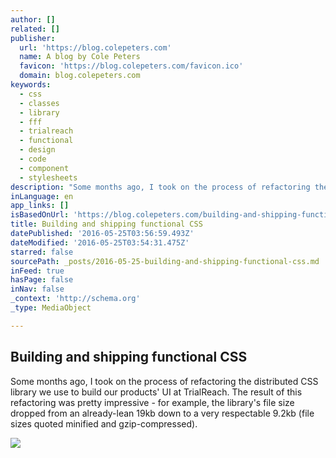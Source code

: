```yaml
---
author: []
related: []
publisher:
  url: 'https://blog.colepeters.com'
  name: A blog by Cole Peters
  favicon: 'https://blog.colepeters.com/favicon.ico'
  domain: blog.colepeters.com
keywords:
  - css
  - classes
  - library
  - fff
  - trialreach
  - functional
  - design
  - code
  - component
  - stylesheets
description: "Some months ago, I took on the process of refactoring the distributed CSS library we use to build our products' UI at TrialReach. The result of this refactoring was pretty impressive - for example, the library's file size dropped from an already-lean 19kb down to a very respectable 9.2kb (file sizes quoted minified and gzip-compressed)."
inLanguage: en
app_links: []
isBasedOnUrl: 'https://blog.colepeters.com/building-and-shipping-functional-css/'
title: Building and shipping functional CSS
datePublished: '2016-05-25T03:56:59.493Z'
dateModified: '2016-05-25T03:54:31.475Z'
starred: false
sourcePath: _posts/2016-05-25-building-and-shipping-functional-css.md
inFeed: true
hasPage: false
inNav: false
_context: 'http://schema.org'
_type: MediaObject

---
```

<article style=""><h1>Building and shipping functional CSS</h1><p>Some months ago, I took on the process of refactoring the distributed CSS library we use to build our products' UI at TrialReach. The result of this refactoring was pretty impressive - for example, the library's file size dropped from an already-lean 19kb down to a very respectable 9.2kb (file sizes quoted minified and gzip-compressed).</p><img src="http://blog.colepeters.com/content/images/2015/11/tr-searchcard.jpg" /></article>